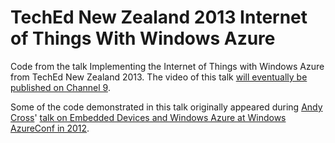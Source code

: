 TechEd New Zealand 2013 Internet of Things With Windows Azure
===============================================

Code from the talk Implementing the Internet of Things with Windows Azure from TechEd New Zealand 2013. The video of this talk [will eventually be published on Channel 9](http://channel9.msdn.com/Events/TechEd/NewZealand/2013/INO203).


Some of the code demonstrated in this talk originally appeared during [Andy Cross](https://twitter.com/andybareweb)' [talk on Embedded Devices and Windows Azure at Windows AzureConf in 2012](http://channel9.msdn.com/Events/windowsazure/AzureConf2012/A06). 